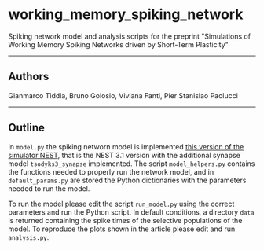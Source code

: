 # working_memory_spiking_network
Spiking network model and analysis scripts for the preprint "Simulations of Working Memory Spiking Networks driven by Short-Term Plasticity"

--------------------------------------------------------------------------------

## Authors
Gianmarco Tiddia, Bruno Golosio, Viviana Fanti, Pier Stanislao Paolucci

--------------------------------------------------------------------------------

## Outline
In ``model.py`` the spiking networn model is implemented [this version of the simulator NEST](https://github.com/gmtiddia/nest-simulator-3.1), that is the NEST 3.1 version with the additional synapse model ``tsodyks3_synapse`` implemented. The script ``model_helpers.py`` contains the functions needed to properly run the network model, and in ``default_params.py`` are stored the Python dictionaries with the parameters needed to run the model. 

To run the model please edit the script ``run_model.py`` using the correct parameters and run the Python script. In default conditions, a directory ``data`` is returned containing the spike times of the selective populations of the model. To reproduce the plots shown in the article please edit and run ``analysis.py``.




